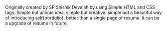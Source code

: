 Originally created by SP Shishik Devaiah by using Simple HTML and CSS tags.
Simple but unique idea.
simple but creative.
simple but a beautiful way of introducing self{portfolio}.
better than a single page of resume.
it can be a upgrade of resume in future.
